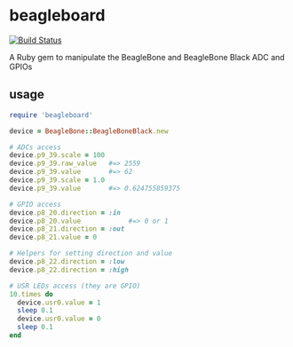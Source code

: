 # beagleboard

[![Build Status](https://travis-ci.org/atome-fr/beagleboard.svg?branch=master)](https://travis-ci.org/atome-fr/beagleboard)

A Ruby gem to manipulate the BeagleBone and BeagleBone Black ADC and GPIOs

## usage

```ruby
require 'beagleboard'

device = BeagleBone::BeagleBoneBlack.new

# ADCs access
device.p9_39.scale = 100
device.p9_39.raw_value   #=> 2559
device.p9_39.value       #=> 62
device.p9_39.scale = 1.0
device.p9_39.value       #=> 0.624755859375

# GPIO access
device.p8_20.direction = :in
device.p8_20.value            #=> 0 or 1
device.p8_21.direction = :out
device.p8_21.value = 0

# Helpers for setting direction and value 
device.p8_22.direction = :low
device.p8_22.direction = :high

# USR LEDs access (they are GPIO)
10.times do
  device.usr0.value = 1
  sleep 0.1
  device.usr0.value = 0
  sleep 0.1
end
```
